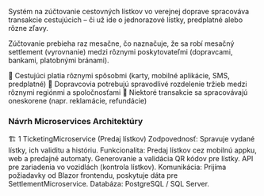 ﻿Systém na zúčtovanie cestovných lístkov vo verejnej doprave 
spracováva transakcie cestujúcich – či už ide o jednorazové lístky, 
predplatné alebo rôzne zľavy. 

Zúčtovanie prebieha raz mesačne, čo naznačuje, 
že sa robí mesačný settlement (vyrovnanie) medzi 
rôznymi poskytovateľmi (dopravcami, bankami, platobnými bránami).

🔹 Cestujúci platia rôznymi spôsobmi (karty, mobilné aplikácie, SMS, predplatné)
🔹 Dopravcovia potrebujú spravodlivé rozdelenie tržieb medzi rôznymi regiónmi a spoločnosťami
🔹 Niektoré transakcie sa spracovávajú oneskorene (napr. reklamácie, refundácie)

### Návrh Microservices Architektúry

🏗 1 TicketingMicroservice (Predaj lístkov)
Zodpovednosť: Spravuje vydané lístky, ich validitu a históriu.
Funkcionalita:
Predaj lístkov cez mobilnú appku, web a predajné automaty.
Generovanie a validácia QR kódov pre lístky.
API pre zariadenia vo vozidlách (kontrola lístkov).
Komunikácia: Prijíma požiadavky od Blazor frontendu, poskytuje dáta pre SettlementMicroservice.
Databáza: PostgreSQL / SQL Server.